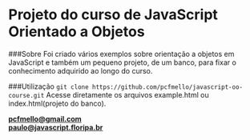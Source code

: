 # Projeto do curso de JavaScript Orientado a Objetos

###Sobre
Foi criado vários exemplos sobre orientação a objetos em JavaScript
e também um pequeno projeto, de um banco, para fixar o conhecimento
adquirido ao longo do curso.

###Utilização
`git clone https://github.com/pcfmello/javascript-oo-course.git`
Acesse diretamente os arquivos example.html ou index.html(projeto do 
banco).

**pcfmello@gmail.com**  
**paulo@javascript.floripa.br**
